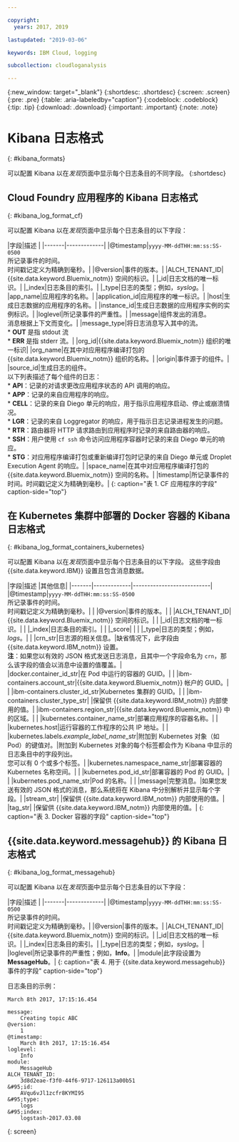 ```yaml
---

copyright:
  years: 2017, 2019

lastupdated: "2019-03-06"

keywords: IBM Cloud, logging

subcollection: cloudloganalysis

---
```


{:new_window: target="_blank"}
{:shortdesc: .shortdesc}
{:screen: .screen}
{:pre: .pre}
{:table: .aria-labeledby="caption"}
{:codeblock: .codeblock}
{:tip: .tip}
{:download: .download}
{:important: .important}
{:note: .note}

# Kibana 日志格式
{: #kibana_formats}

可以配置 Kibana 以在*发现*页面中显示每个日志条目的不同字段。
{:shortdesc}



## Cloud Foundry 应用程序的 Kibana 日志格式
{: #kibana_log_format_cf}

可以配置 Kibana 以在*发现*页面中显示每个日志条目的以下字段：


|字段|描述
|
|-------|-------------|
|@timestamp|`yyyy-MM-ddTHH:mm:ss:SS-0500`<br> 所记录事件的时间。<br> 时间戳记定义为精确到毫秒。|
|@version|事件的版本。|
|ALCH_TENANT_ID|{{site.data.keyword.Bluemix_notm}} 空间的标识。|
|\_id|日志文档的唯一标识。|
|\_index|日志条目的索引。|
|\_type|日志的类型；例如，*syslog*。|
|app_name|应用程序的名称。|
|application_id|应用程序的唯一标识。|
|host|生成日志数据的应用程序的名称。|
|instance_id|生成日志数据的应用程序实例的实例标识。|
|loglevel|所记录事件的严重性。|
|message|组件发出的消息。<br> 消息根据上下文而变化。|
|message_type|将日志消息写入其中的流。<br> * **OUT** 是指 stdout 流<br> * **ERR** 是指 stderr 流。|
|org_id|{{site.data.keyword.Bluemix_notm}} 组织的唯一标识|
|org_name|在其中对应用程序编译打包的 {{site.data.keyword.Bluemix_notm}} 组织的名称。|
|origin|事件源于的组件。|
|source_id|生成日志的组件。<br> 以下列表描述了每个组件的日志：<br> * **API**：记录的对请求更改应用程序状态的 API 调用的响应。<br> * **APP**：记录的来自应用程序的响应。<br> * **CELL**：记录的来自 Diego 单元的响应，用于指示应用程序启动、停止或崩溃情况。<br> * **LGR**：记录的来自 Loggregator 的响应，用于指示日志记录进程发生的问题。<br> * **RTR**：路由器将 HTTP 请求路由到应用程序时记录的来自路由器的响应。<br> * **SSH**：用户使用 `cf ssh` 命令访问应用程序容器时记录的来自 Diego 单元的响应。<br> * **STG**：对应用程序编译打包或重新编译打包时记录的来自 Diego 单元或 Droplet Execution Agent 的响应。|
|space_name|在其中对应用程序编译打包的 {{site.data.keyword.Bluemix_notm}} 空间的名称。|
|timestamp|所记录事件的时间。时间戳记定义为精确到毫秒。|
{: caption="表 1. CF 应用程序的字段" caption-side="top"}



## 在 Kubernetes 集群中部署的 Docker 容器的 Kibana 日志格式
{: #kibana_log_format_containers_kubernetes}

可以配置 Kibana 以在*发现*页面中显示每个日志条目的以下字段。
这些字段由 {{site.data.keyword.IBM}} 设置且包含消息数据。 

|字段|描述
|其他信息|
|-------|-------------|---------------------------|
|@timestamp|`yyyy-MM-ddTHH:mm:ss:SS-0500`<br> 所记录事件的时间。<br> 时间戳记定义为精确到毫秒。| |
|@version|事件的版本。| |
|ALCH_TENANT_ID|{{site.data.keyword.Bluemix_notm}} 空间的标识。| |
|\_id|日志文档的唯一标识。| |
|\_index|日志条目的索引。| |
|\_score|  |  |
|\_type|日志的类型；例如，*logs*。| |
|crn_str|日志源的相关信息。|缺省情况下，此字段由 {{site.data.keyword.IBM_notm}} 设置。<br> **注**：如果您以有效的 JSON 格式发送日志消息，且其中一个字段命名为 `crn`，那么该字段的值会以消息中设置的值覆盖。|  
|docker.container_id_str|在 Pod 中运行的容器的 GUID。| |
|ibm-containers.account_str|{{site.data.keyword.Bluemix_notm}} 帐户的 GUID。|  |
|ibm-containers.cluster_id_str|Kubernetes 集群的 GUID。|  |
|ibm-containers.cluster_type_str|  |保留供 {{site.data.keyword.IBM_notm}} 内部使用的值。|
|ibm-containers.region_str|{{site.data.keyword.Bluemix_notm}} 中的区域。|  |
|kubernetes.container_name_str|部署应用程序的容器名称。|  |
|kubernetes.host|运行容器的工作程序的公共 IP 地址。|  |
|kubernetes.labels.*example_label_name*\_str|附加到 Kubernetes 对象（如 Pod）的键值对。|附加到 Kubernetes 对象的每个标签都会作为 Kibana 中显示的日志条目中的字段列出。<br> 您可以有 0 个或多个标签。|
|kubernetes.namespace_name_str|部署容器的 Kubernetes 名称空间。|  |
|kubernetes.pod_id_str|部署容器的 Pod 的 GUID。|  |
|kubernetes.pod_name_str|Pod 的名称。|  |
|message|完整消息。|如果您发送有效的 JSON 格式的消息，那么系统将在 Kibana 中分别解析并显示每个字段。|
|stream_str|  |保留供 {{site.data.keyword.IBM_notm}} 内部使用的值。|
|tag_str|  |保留供 {{site.data.keyword.IBM_notm}} 内部使用的值。|
{: caption="表 3. Docker 容器的字段" caption-side="top"}


## {{site.data.keyword.messagehub}} 的 Kibana 日志格式
{: #kibana_log_format_messagehub}

可以配置 Kibana 以在*发现*页面中显示每个日志条目的以下字段：


|字段|描述
|
|-------|-------------|
|@timestamp|`yyyy-MM-ddTHH:mm:ss:SS-0500`<br> 所记录事件的时间。<br> 时间戳记定义为精确到毫秒。|
|@version|事件的版本。|
|ALCH_TENANT_ID|{{site.data.keyword.Bluemix_notm}} 空间的标识。|
|\_id|日志文档的唯一标识。|
|\_index|日志条目的索引。|
|\_type|日志的类型；例如，*syslog*。|
|loglevel|所记录事件的严重性；例如，**Info**。|
|module|此字段设置为 **MessageHub**。|
{: caption="表 4. 用于 {{site.data.keyword.messagehub}} 事件的字段" caption-side="top"}

日志条目的示例：

```
March 8th 2017, 17:15:16.454	

message:
    Creating topic ABC
@version:
    1
@timestamp:
    March 8th 2017, 17:15:16.454
loglevel:
    Info
module:
    MessageHub
ALCH_TENANT_ID:
    3d8d2eae-f3f0-44f6-9717-126113a00b51
&#95;id:
    AVqu6vJl1zcfr8KYMI95
&#95;type:
    logs
&#95;index:
    logstash-2017.03.08
```
{: screen}


